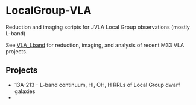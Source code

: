 # LocalGroup-VLA
Reduction and imaging scripts for JVLA Local Group observations (mostly L-band)

See [VLA_Lband](https://github.com/e-koch/VLA_Lband) for reduction, imaging, and analysis of recent M33 VLA projects.

Projects
--------

* 13A-213 - L-band continuum, HI, OH, H RRLs of Local Group dwarf galaxies
* 
